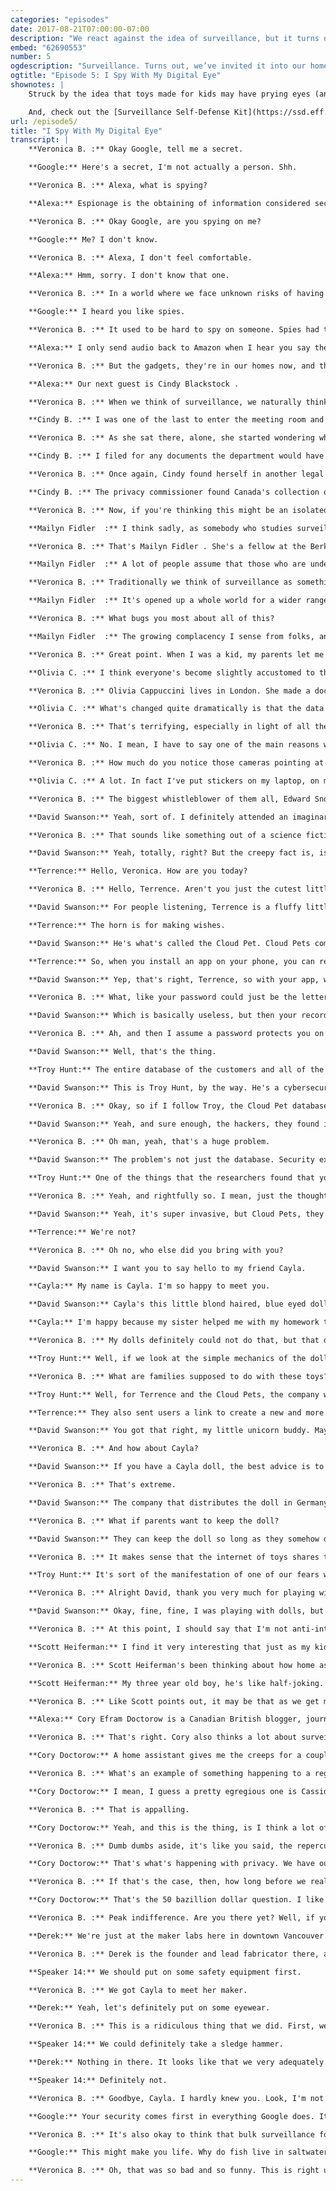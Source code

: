 ```yaml
---
categories: "episodes"
date: 2017-08-21T07:00:00-07:00
description: "We react against the idea of surveillance, but it turns out that we’ve invited it into our homes through devices like digital assistants, connected toys and baby monitors. Are you comfortable with the idea that someone might be watching you or listening to you right now?"
embed: "62690553"
number: 5
ogdescription: "Surveillance. Turns out, we’ve invited it into our homes through digital assistants, connected toys and baby monitors."
ogtitle: "Episode 5: I Spy With My Digital Eye"
shownotes: |
    Struck by the idea that toys made for kids may have prying eyes (and ears)? For more on connected devices and surveillance, head over to our [blog](http://blog.mozilla.org/internetcitizen/2017/08/21/iot-surveillance/?source=shownotes).

    And, check out the [Surveillance Self-Defense Kit](https://ssd.eff.org/en) mentioned in this episode, developed by the Electronic Frontier Foundation.
url: /episode5/
title: "I Spy With My Digital Eye"
transcript: |
    **Veronica B. :** Okay Google, tell me a secret.

    **Google:** Here's a secret, I'm not actually a person. Shh.

    **Veronica B. :** Alexa, what is spying?

    **Alexa:** Espionage is the obtaining of information considered secret or confidential without the permission of the holder of the information.

    **Veronica B. :** Okay Google, are you spying on me?

    **Google:** Me? I don't know.

    **Veronica B. :** Alexa, I don't feel comfortable.

    **Alexa:** Hmm, sorry. I don't know that one.

    **Veronica B. :** In a world where we face unknown risks of having our conversations heard and captured by corporations or government or other like-minded spies, how can I be assured that what I tell you and what you hear isn't going to inevitably erode my privacy and make me a target of surveillance whether or not I'm even remotely guilty of anything.

    **Google:** I heard you like spies.

    **Veronica B. :** It used to be hard to spy on someone. Spies had to wear disguises, follow people, steal top secret files and go-go-Gadget their way out of trouble.

    **Alexa:** I only send audio back to Amazon when I hear you say the wake word.

    **Veronica B. :** But the gadgets, they're in our homes now, and the spies? They're following the trail we leave behind online. They're looking at us through our laptop cameras. They're even watching us in the streets of our smart cities, so you've got to wonder, how does that change the spy game? I'm Belmont. Veronica Belmont, and this is IRL. Online life is real life, an original podcast from Mozilla. In earlier episodes of IRL, I talked about hacking, security and data privacy. If you missed those, go check them out. In this episode, I'm going to keep us moving along this theme. We're going to try to understand the risks of surveillance and learn how complicit we may be in creating that risk, because your right to privacy is essential. It's the backbone of a free democracy. Where should we start?

    **Alexa:** Our next guest is Cindy Blackstock .

    **Veronica B. :** When we think of surveillance, we naturally think of government or law enforcement spying on suspects. Surveillance has prevented or solved countless crimes and terrorist attacks. When it works, it works, but there's also the dark side of government spying, like when innocent citizens become suspects simply because they have unpopular opinions or reveal something that embarrasses the government, like Dr. Cindy Blackstock . She suspected the Canadian government discriminated against indigenous children by underfunding their social services. She filed a complaint with the Canadian Human Rights Tribunal and that turned into a nine year legal battle. During that time, government officials began a secret surveillance campaign. She only grew suspicious after being denied a meeting at a government office.

    **Cindy B. :** I was one of the last to enter the meeting room and he said "Who are you?" I said, "I'm Cindy Blackstock " and he said, "We'll meet with you at another time." I was stunned and shocked. I was the only person in that room that was left behind in a waiting area and I looked across from me and there was a security guard with his arms crossed, facing me and guarding me as I was reading the newspaper, and I thought, "What is it about me, a social worker who doesn't even have a criminal record, let alone a parking ticket, why do I get that response from Canada?"

    **Veronica B. :** As she sat there, alone, she started wondering what else might be going on and it occurred to her that, thanks to a federal privacy act, she could try and figure it out.

    **Cindy B. :** I filed for any documents the department would have about me, and a year and a half later, that DBD arrives in the mail and I thought it'd be a quick view, and I saw one document after another document. Email exchanges, copies of my emails. There was pictures off of my Facebook page. They had screenshots, but they were also following my personal movements. Not only was there copies of different types of talks I was at. There was notes of a talk I did in the middle of the desert of Australia and they weren't just following me. They were following other people in my circle, and so your natural instinct is to want to kind of restrain yourself, to become silent, and I absolutely rejected that.

    **Veronica B. :** Once again, Cindy found herself in another legal battle against the federal government. She believed the surveillance violated her privacy rights. Fortunately for Cindy, the Human Rights Tribunal who heard her case agreed.

    **Cindy B. :** The privacy commissioner found Canada's collection of information about me, my personal information, to be a breach of the privacy act. Government of Canada never got a warrant in this case.

    **Veronica B. :** Now, if you're thinking this might be an isolated case, I'm a stop you right there.

    **Mailyn Fidler  :** I think sadly, as somebody who studies surveillance, it's not a surprising story. This case of Cindy is pretty typical in terms of who governments tend to surveil.

    **Veronica B. :** That's Mailyn Fidler . She's a fellow at the Berkman Klein Center for Internet and Society at Harvard.

    **Mailyn Fidler  :** A lot of people assume that those who are under surveillance are quite deserving of that surveillance. That is not true.

    **Veronica B. :** Traditionally we think of surveillance as something an intelligence agency or a police officer does. How has the internet changed that?

    **Mailyn Fidler  :** It's opened up a whole world for a wider range of actors, so one of the key examples was during the Dakota access pipeline protest, the company running the pipeline, energy transfer partners, actually employed a surveillance firm to surveil the protestors. With the government, you have freedom of information access law. With companies, the only way that we found out about this was through an internal leaker from the surveillance firm who gave these documents to a journalist.

    **Veronica B. :** What bugs you most about all of this?

    **Mailyn Fidler  :** The growing complacency I sense from folks, and one of the places that we really see this is with young kids and teenagers who are used to having parents monitor their phones or their schools monitor their phones, and so when they move into the adult world, many of them are used to this kind of surveillance from benign actors, but that means they're much less likely to challenge it when it's coming from someone it probably shouldn't come from, and that really worries me.

    **Veronica B. :** Great point. When I was a kid, my parents let me run around all summer long. They had no idea where I was. I could only imagine what that's like now. Actually, British kids might be the ones developing a strange tolerance for surveillance. Parents, too, because everyone seems caught up in the UK spynet. The British security industry association figures there are nearly six million CCTV cameras in the UK. That's one camera for every 11 people.

    **Olivia C. :** I think everyone's become slightly accustomed to the fact that there's a camera on every street corner, and it's always been necessary in order to keep our country safe.

    **Veronica B. :** Olivia Cappuccini lives in London. She made a documentary called The Haystack, and it's about a sweeping new surveillance law that passed in 2016. Officially it's called the Investigatory Powers Act. Some people call it "the snooper's charter." The stated goal is to prevent terrorism, of course, but the result is that it leads to the bulk collection of personal data of potentially all British citizens.

    **Olivia C. :** What's changed quite dramatically is that the data that is collected, and by that, I mean people's conversations, their emails and obviously all of the stuff that you provide to corporations who work directly with government agencies, they're able to hold that for now up to a year. It allows more time, from their point of view, to retroactively go back and try and fight crime or from a civil liberties [inaudible 00:08:33] activist point of view, it allows more time for abuse.

    **Veronica B. :** That's terrifying, especially in light of all the connected devices we have in our homes these days. Are people in the UK thinking about that?

    **Olivia C. :** No. I mean, I have to say one of the main reasons we made the documentary is because no one of my generation, younger generation as well, who are obviously on multiple devices for hours and hours a day, acknowledge how their information is stored, or if they do, the story is that apparently it's necessary and all of it's disregarded. It's only used to fight against terrorism.

    **Veronica B. :** How much do you notice those cameras pointing at you?

    **Olivia C. :** A lot. In fact I've put stickers on my laptop, on my desktop screen, just because now that I've explored this in some depth, you never know if someone's watching. That sounds really bad.

    **Veronica B. :** The biggest whistleblower of them all, Edward Snowden, describes the snooper's charter as the "most extreme surveillance in the history of Western democracy." This is IRL, an original podcast from Mozilla, because all my life is real life. I'm Veronica Belmont. I don't know, thinking through all this surveillance stuff, does it make you yearn to go back to when we were young and just wanted to play with toys? Accept now even our playthings could be watching us. In July, the United States Federal Bureau of Investigation released a warning about internet connected toys. They say they are a risk to your family's privacy and safety. I wanted to know more so I asked IRL producer David Swanson to look into it, and that's how David, team player that he is, ended up playing with dolls all week.

    **David Swanson:** Yeah, sort of. I definitely attended an imaginary birthday party, but I'd like to think of it more as an investigation, because it would seem that our toys are actually spying on us.

    **Veronica B. :** That sounds like something out of a science fiction novel that Cory Doctorow would write.

    **David Swanson:** Yeah, totally, right? But the creepy fact is, is that because toys are now connected to the internet, it's actually absolutely possible for this to happen. I brought some friends into the studio today to help show you what I mean. First, there's this little fellow here. I named him Terrence.

    **Terrence:** Hello, Veronica. How are you today?

    **Veronica B. :** Hello, Terrence. Aren't you just the cutest little spy I ever did see?

    **David Swanson:** For people listening, Terrence is a fluffy little white unicorn with pink hooves and purple hair and a little yellow horn on top of his head.

    **Terrence:** The horn is for making wishes.

    **David Swanson:** He's what's called the Cloud Pet. Cloud Pets come with a built in microphone, a speaker and a bluetooth chip.

    **Terrence:** So, when you install an app on your phone, you can record a message, and I'll play it for your kid.

    **David Swanson:** Yep, that's right, Terrence, so with your app, which you could protect with a password as short as one single character.

    **Veronica B. :** What, like your password could just be the letter "A?"

    **David Swanson:** Which is basically useless, but then your recorded audio, it goes to a server in the cloud on the internet.

    **Veronica B. :** Ah, and then I assume a password protects you on the web as well?

    **David Swanson:** Well, that's the thing.

    **Troy Hunt:** The entire database of the customers and all of the interactions they have and all of the references to the recordings themselves were left in a database that had no password on it and was facing the internet.

    **David Swanson:** This is Troy Hunt, by the way. He's a cybersecurity expert. A real person, definitely not a cloud pet.

    **Veronica B. :** Okay, so if I follow Troy, the Cloud Pet database, the one in the cloud with all the files, it had no master password. It was just sitting out there in the open.

    **David Swanson:** Yeah, and sure enough, the hackers, they found it, and the database actually contained the personal info of well over half a million users, so email addresses, passwords, profile photos, you name it. Troy says something like 2.2 million audio recordings from kids and parents were in the database too.

    **Veronica B. :** Oh man, yeah, that's a huge problem.

    **David Swanson:** The problem's not just the database. Security experts, they went one step further and they experimented with the Cloud Pets themselves.

    **Troy Hunt:** One of the things that the researchers found that you could do is that once you had proximity to the toy, you could remotely trigger the recording functionality, connect to it from your own phone and turn the device literally into a listening device, and if I was sort of sitting here thinking people all over the world had access to listen to the voice messages that my kids had left me while speaking to a teddy bear, I'd feel kind of violated.

    **Veronica B. :** Yeah, and rightfully so. I mean, just the thought of this makes me feel absolutely sick to my stomach.

    **David Swanson:** Yeah, it's super invasive, but Cloud Pets, they're not the only toys that are a potential surveillance nightmare.

    **Terrence:** We're not?

    **Veronica B. :** Oh no, who else did you bring with you?

    **David Swanson:** I want you to say hello to my friend Cayla.

    **Cayla:** My name is Cayla. I'm so happy to meet you.

    **David Swanson:** Cayla's this little blond haired, blue eyed doll. At least the model that I have anyway. She's about 18 inches tall. You ask her questions. She answers them and she can ask you stuff too.

    **Cayla:** I'm happy because my sister helped me with my homework today. I think we should play.

    **Veronica B. :** My dolls definitely could not do that, but that doesn't really explain to me how Cayla is a spy.

    **Troy Hunt:** Well, if we look at the simple mechanics of the doll, it has a microphone in it. It is instantly connected. It has all the components that you would need to turn it into a listening device and there's always the potential that it could actually be used in ways that it wasn't designed to.

    **Veronica B. :** What are families supposed to do with these toys?

    **Troy Hunt:** Well, for Terrence and the Cloud Pets, the company wiped the customer info from the affected database. They also said that the voice recordings weren't actually affected by the breach.

    **Terrence:** They also sent users a link to create a new and more secure password.

    **David Swanson:** You got that right, my little unicorn buddy. Maybe people don't actually need to do anything. It depends on how comfortable they are using a Cloud Pet after hearing about the breach.

    **Veronica B. :** And how about Cayla?

    **David Swanson:** If you have a Cayla doll, the best advice is to keep her turned off if you're not playing with it, unless you're in Germany. Under German law, Cayla's considered a concealed surveillance device, and that violates their privacy regulations, so technically it is against the law to own one and could actually lead to a $25,000 fine.

    **Veronica B. :** That's extreme.

    **David Swanson:** The company that distributes the doll in Germany, they think so too, and they're challenging the ban, but I should be clear, while the German government really does think that Cayla is a problem, they did say that they're not actually going to fine people for having one. They just want the dolls gone.

    **Veronica B. :** What if parents want to keep the doll?

    **David Swanson:** They can keep the doll so long as they somehow disable the bluetooth chip. I'm not sure how you would actually do that, or they destroy the doll completely, so if you want a broken, useless Cayla doll for some reason, you could actually do that.

    **Veronica B. :** It makes sense that the internet of toys shares the same security problems as the internet of things. Who thought jacking kids toy into it would be a good idea?

    **Troy Hunt:** It's sort of the manifestation of one of our fears with the internet of things, and what this is showing us is that every time we add internet to things, we sort of need to try and look at a worst case scenario and then ask ourselves how much sense it actually makes to have these devices in our home.

    **Veronica B. :** Alright David, thank you very much for playing with creepy dolls for me.

    **David Swanson:** Okay, fine, fine, I was playing with dolls, but you know what? It was fun.

    **Veronica B. :** At this point, I should say that I'm not anti-internet of things. I have a few IOT devices in my own home, so just because a couple of toys can be hacked and turned into spy gadgets, that doesn't mean the future of IOT isn't promising.

    **Scott Heiferman:** I find it very interesting that just as my kids are learning to talk, computers are learning to listen.

    **Veronica B. :** Scott Heiferman's been thinking about how home assistants change the way we live with technology. He's the founder and CEO of Meetup. He likes having an Alexa device because it reduces the time he spends on his phone around his kids. What he's less keen on, though, is how his kids have come to adopt Alexa into their lives.

    **Scott Heiferman:** My three year old boy, he's like half-joking. He's trying to learn how to dress himself, so he'll be all tangled in a shirt and then he'll walk over and say, "Alexa, how do you put a shirt on?" But I think that they really are trying to process, what is this thing that is talking to them that answers their questions and is listening to them. If the most important part of being human is to be heard, here's this technology that hears them and is responding to them. I'll go out of my way sometimes to remind them, "Alexa doesn't love you." My kids love their stuffed animals, but I don't want them to love Alexa.

    **Veronica B. :** Like Scott points out, it may be that as we get more and more used to having these devices around, we get used to having devices watching and listening to everything we do. It's something that gets under Cory Doctorow's skin. Alexa, who is Cory Doctorow?

    **Alexa:** Cory Efram Doctorow is a Canadian British blogger, journalist and science fiction author who serves as co-editor of the blog "Boing Boing."

    **Veronica B. :** That's right. Cory also thinks a lot about surveillance and tech, and no, Cory does not have a Google home or Amazon Echo.

    **Cory Doctorow:** A home assistant gives me the creeps for a couple of reasons. One is that information security is hard to do. The other is that we've stacked the deck against good engineering practice in designing those home assistants. The companies that make those systems, they have almost no liability in the event that you get harmed by a breach from them.

    **Veronica B. :** What's an example of something happening to a regular, everyday person that showcases how our surveillance culture is far more, I guess, real than we may realize?

    **Cory Doctorow:** I mean, I guess a pretty egregious one is Cassidy Wolf who was a Miss Teen USA and her browser had a defect in it and that defect allowed someone who had installed what's called drive by malware on a website and this guy, he got incidental nude images of Cassidy Wolf, who was a minor child at the time, and he said, "I now have your social media passwords and I have these pictures of you naked, standing in front of your computer, when you were getting dressed in the morning. I'm going to dump them all onto your social media unless you perform live sex acts on camera," and they caught this guy. He had over a hundred victims all over the world including other minor children that he'd been sexually blackmailing.

    **Veronica B. :** That is appalling.

    **Cory Doctorow:** Yeah, and this is the thing, is I think a lot of the times, when we try to threat model privacy, we say, like, "Who would try to investigate me and get into my personal business?" We do so on the assumption that people who attack us are like ninjas who are looking for specific high value targets, and the reality is that these cyber weapons are often in the hands of dumb dumbs who are looking for targets of opportunity.

    **Veronica B. :** Dumb dumbs aside, it's like you said, the repercussions of something going bad are so minimal, the companies making these devices can't be bothered to bolster our security and privacy against unwanted snooping.

    **Cory Doctorow:** That's what's happening with privacy. We have outsourced costs, we have privatized gains, and then to make things even worse, states depend on private actors doing surveillance so that they can raid that data in order to spy on all of us, something that they've decided is just normal, natural, proportional and indeed essential to the preservation of the modern state.

    **Veronica B. :** If that's the case, then, how long before we realize we should or can do something about it?

    **Cory Doctorow:** That's the 50 bazillion dollar question. I like to think of this idea of peak indifference. That's not the moment at which the problem reaches its peak, it's when the number of people who know that there's a problem only starts going up from then on. Once you hit peak indifference, the job that you get is really to convince all those people who've just had their lives ruined by the problem, that that problem was not the natural, unforeseeable consequence of normal activities, that it reflects a depraved indifference by named individuals who have profited handsomely from your misery, and here are their phone numbers and here is their address and here are some pitchforks and here are some torches, right? That's a totally different job, and it's the job I think we're getting up to now. That's why with every one of these breaches, with every election of a strongman government, we see more and more people downloading privacy tools, switching to private modes in browsers and taking more steps to preserve and protect their privacy, and more and more people are aware of the idea that allowing the good guys to spy on you is not a good idea because eventually they'll be replaced by or impersonated by the bad guys.

    **Veronica B. :** Peak indifference. Are you there yet? Well, if you do count yourself among the ones who do want to do something about this, there's a few things you can do right away. First, the most obvious one, destroy all the things. Remember how Germany suggested owners of the My Friend Cayla dolls should disable or destroy their toy? Well, we took them up on it.

    **Derek:** We're just at the maker labs here in downtown Vancouver.

    **Veronica B. :** Derek is the founder and lead fabricator there, and with his help ...

    **Speaker 14:** We should put on some safety equipment first.

    **Veronica B. :** We got Cayla to meet her maker.

    **Derek:** Yeah, let's definitely put on some eyewear.

    **Veronica B. :** This is a ridiculous thing that we did. First, we put the toy doll under an industrial press. Next, we ran My Friend Cayla doll through a table saw. Like I said, ridiculous. This is not how you fix things.

    **Speaker 14:** We could definitely take a sledge hammer.

    **Derek:** Nothing in there. It looks like that we very adequately destroyed this doll. I don't think that she is a surveillance issue any longer, what do you think?

    **Speaker 14:** Definitely not.

    **Veronica B. :** Goodbye, Cayla. I hardly knew you. Look, I'm not saying all these toys and gadgets are built with a spy switch that just needs to be flicked on. What I am saying, though, is that as we get used to things that can listen and can watch, we need to remember that it doesn't take much to turn a safe gadget into an unsafe one. If you want one, go ahead and get a smart device at home. The best ones can be incredibly useful. Apple devices have a super high bar for security and both Google and Amazon's privacy policies confirm that they will not share your info with anyone. Just decide if that assurance is enough for you, or ask, okay Google, are you spying on America?

    **Google:** Your security comes first in everything Google does. It's important Google keeps your data private and safe and puts you in control.

    **Veronica B. :** It's also okay to think that bulk surveillance for national security is necessary. We can have faith in our institutions, but once your information is out there, the chances it will be abused go way up, especially if you try to challenge the status quo. Like Cindy Blackstock , the Dakota pipeline protesters, Black Lives Matter, anti-fracking protesters in the UK and anti-coal protesters in Australia, in our interconnected internet world, it's easier to become targets of unwarranted surveillance. Pragmatically, there are some simple things you can do to protect yourself from prying eyes. Cory Doctorow recommends the surveillance self defense kit put out by the Electronic Frontier Foundation. It includes tips like how to encrypt your online footprint. Oh, and put tape over your laptop camera. Olivia London does it. Facebook's Mark Zuckerberg does it. So does former FBI director James Comey, and frankly so do I after talking to Cory. In fact, Mozilla has these clever little plastic covers that you can use for this. Want one? We'll send them to the first 50 peeps to share this podcast on Twitter. Just use the hashtag "IRL podcast" so we know how to find you. You'll find the self defense guide and more in the show notes to this episode on our website, IRLpodcast.org. IRL is an original podcast from Mozilla, the nonprofit behind the Firefox browser. I'm Veronica Belmont. I'll see you online until we catch up again IRL. Okay Google, say something funny.

    **Google:** This might make you life. Why do fish live in saltwater? Because pepper water makes them sneeze.

    **Veronica B. :** Oh, that was so bad and so funny. This is right up my alley. This is exactly the humor I like.
---
```

